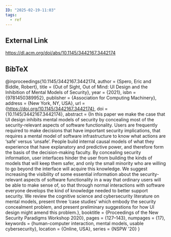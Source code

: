 ```yaml
---
ID: "2025-02-19-11:03"
tags:
  - ref
---
```

## External Link

https://dl.acm.org/doi/abs/10.1145/3442167.3442174

## BibTeX

@inproceedings{10.1145/3442167.3442174,
author = {Spero, Eric and Biddle, Robert},
title = {Out of Sight, Out of Mind: UI Design and the Inhibition of Mental Models of Security},
year = {2021},
isbn = {9781450389952},
publisher = {Association for Computing Machinery},
address = {New York, NY, USA},
url = {https://doi.org/10.1145/3442167.3442174},
doi = {10.1145/3442167.3442174},
abstract = {In this paper we make the case that UI design inhibits mental models of security by concealing most of the security-relevant aspects of software functionality. Users are frequently required to make decisions that have important security implications, that requires a mental model of software infrastructure to know what actions are ‘safe’ versus ‘unsafe’. People build internal causal models of what they experience that have explanatory and predictive power, and therefore form the basis of the decision-making faculty. By concealing security information, user interfaces hinder the user from building the kinds of models that will keep them safer, and only the small minority who are willing to go beyond the interface will acquire this knowledge. We suggest increasing the visibility of some essential information about the security-relevant aspects of software functionality in a way that ordinary users will be able to make sense of, so that through normal interactions with software everyone develops the kind of knowledge needed to better support security. We review the cognitive science and cybersecurity literature on mental models, present three ‘case studies’ which embody the security concealment problem, and present preliminary suggestions for how UI design might amend this problem.},
booktitle = {Proceedings of the New Security Paradigms Workshop 2020},
pages = {127–143},
numpages = {17},
keywords = {human-computer interaction, mental models, usable cybersecurity},
location = {Online, USA},
series = {NSPW '20}
}